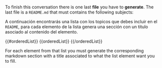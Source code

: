 To finish this conversation there is one last **file** you have to **generate**. The last file is a `README.md` that must contains the following subjects:

A continuación encontrarás una lista con los topicos que debes incluir en el `README`, para cada elemento de la lista genera una sección con un titulo asociado al contenido del elemento. 

{{#orderedList}}
{{orderedList}}
{{/orderedList}}

For each element from that list you must generate the corresponding markdown section with a title associated to what the list element want you to fill.  